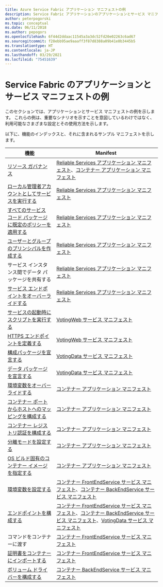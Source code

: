 ```yaml
---
title: Azure Service Fabric アプリケーション マニフェストの例
description: Service Fabric アプリケーションのアプリケーションとサービス マニフェストの設定を構成する方法について説明します。
author: peterpogorski
ms.topic: conceptual
ms.date: 06/11/2018
ms.author: pepogors
ms.openlocfilehash: 6f44d2ddaac11545a3a3dc52fd20e02263c6ad67
ms.sourcegitcommit: f28ebb95ae9aaaff3f87d8388a09b41e0b3445b5
ms.translationtype: HT
ms.contentlocale: ja-JP
ms.lasthandoff: 03/29/2021
ms.locfileid: "75451639"
---
```

# <a name="service-fabric-application-and-service-manifest-examples"></a>Service Fabric のアプリケーションとサービス マニフェストの例
このセクションでは、アプリケーションとサービス マニフェストの例を示します。 これらの例は、重要なシナリオを示すことを意図しているわけではなく、利用可能なさまざまな設定とその使用方法を示します。 

以下に、機能のインデックスと、それに含まれるサンプル マニフェストを示します。

|機能|Manifest|
|---|---|
|[リソース ガバナンス](service-fabric-resource-governance.md)|[Reliable Services アプリケーション マニフェスト](service-fabric-manifest-example-reliable-services-app.md#application-manifest)、[コンテナー アプリケーション マニフェスト](service-fabric-manifest-example-container-app.md#application-manifest)|
|[ローカル管理者アカウントとしてサービスを実行する](service-fabric-application-runas-security.md)|[Reliable Services アプリケーション マニフェスト](service-fabric-manifest-example-reliable-services-app.md#application-manifest)|
|[すべてのサービス コード パッケージに既定のポリシーを適用する](service-fabric-application-runas-security.md#apply-a-default-policy-to-all-service-code-packages)|[Reliable Services アプリケーション マニフェスト](service-fabric-manifest-example-reliable-services-app.md#application-manifest)|
|[ユーザーとグループのプリンシパルを作成する](service-fabric-application-runas-security.md)|[Reliable Services アプリケーション マニフェスト](service-fabric-manifest-example-reliable-services-app.md#application-manifest)|
|サービス インスタンス間でデータ パッケージを共有する|[Reliable Services アプリケーション マニフェスト](service-fabric-manifest-example-reliable-services-app.md#application-manifest)|
|[サービス エンドポイントをオーバーライドする](service-fabric-service-manifest-resources.md#overriding-endpoints-in-servicemanifestxml)|[Reliable Services アプリケーション マニフェスト](service-fabric-manifest-example-reliable-services-app.md#application-manifest)|
|[サービスの起動時にスクリプトを実行する](service-fabric-run-script-at-service-startup.md)|[VotingWeb サービス マニフェスト](service-fabric-manifest-example-reliable-services-app.md#votingweb-service-manifest)|
|[HTTPS エンドポイントを定義する](service-fabric-tutorial-dotnet-app-enable-https-endpoint.md#define-an-https-endpoint-in-the-service-manifest)|[VotingWeb サービス マニフェスト](service-fabric-manifest-example-reliable-services-app.md#votingweb-service-manifest)|
|[構成パッケージを宣言する](service-fabric-application-and-service-manifests.md)|[VotingData サービス マニフェスト](service-fabric-manifest-example-reliable-services-app.md#votingdata-service-manifest)|
|[データ パッケージを宣言する](service-fabric-application-and-service-manifests.md)|[VotingData サービス マニフェスト](service-fabric-manifest-example-reliable-services-app.md#votingdata-service-manifest)|
|[環境変数をオーバーライドする](service-fabric-get-started-containers.md#configure-and-set-environment-variables)|[コンテナー アプリケーション マニフェスト](service-fabric-manifest-example-container-app.md#application-manifest)|
|[コンテナー ポートからホストへのマッピングを構成する](service-fabric-get-started-containers.md#configure-container-port-to-host-port-mapping-and-container-to-container-discovery)| [コンテナー アプリケーション マニフェスト](service-fabric-manifest-example-container-app.md#application-manifest)|
|[コンテナー レジストリ認証を構成する](service-fabric-get-started-containers.md#configure-container-repository-authentication)|[コンテナー アプリケーション マニフェスト](service-fabric-manifest-example-container-app.md#application-manifest)|
|[分離モードを設定する](service-fabric-get-started-containers.md#configure-isolation-mode)|[コンテナー アプリケーション マニフェスト](service-fabric-manifest-example-container-app.md#application-manifest)|
|[OS ビルド固有のコンテナー イメージを指定する](service-fabric-get-started-containers.md#specify-os-build-specific-container-images)|[コンテナー アプリケーション マニフェスト](service-fabric-manifest-example-container-app.md#application-manifest)|
|[環境変数を設定する](service-fabric-get-started-containers.md#configure-and-set-environment-variables)|[コンテナー FrontEndService サービス マニフェスト](service-fabric-manifest-example-container-app.md#frontendservice-service-manifest)、[コンテナー BackEndService サービス マニフェスト](service-fabric-manifest-example-container-app.md#backendservice-service-manifest)|
|[エンドポイントを構成する](service-fabric-get-started-containers.md#configure-communication)|[コンテナー FrontEndService サービス マニフェスト](service-fabric-manifest-example-container-app.md#frontendservice-service-manifest)、[コンテナー BackEndService サービス マニフェスト](service-fabric-manifest-example-container-app.md#backendservice-service-manifest)、[VotingData サービス マニフェスト](service-fabric-manifest-example-reliable-services-app.md#votingdata-service-manifest)|
|コマンドをコンテナーに渡す|[コンテナー FrontEndService サービス マニフェスト](service-fabric-manifest-example-container-app.md#frontendservice-service-manifest)|
|[証明書をコンテナーにインポートする](service-fabric-securing-containers.md)|[コンテナー FrontEndService サービス マニフェスト](service-fabric-manifest-example-container-app.md#frontendservice-service-manifest)|
|[ボリューム ドライバーを構成する](service-fabric-containers-volume-logging-drivers.md)|[コンテナー BackEndService サービス マニフェスト](service-fabric-manifest-example-container-app.md#backendservice-service-manifest)|

